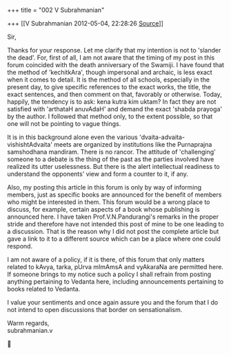 +++
title = "002 V Subrahmanian"

+++
[[V Subrahmanian	2012-05-04, 22:28:26 [Source](https://groups.google.com/g/bvparishat/c/FjXjBb8sHCk)]]



Sir,  
  
Thanks for your response. Let me clarify that my intention is not to 'slander the dead'. For, first of all, I am not aware that the timing of my post in this forum coincided with the death anniversary of the Swamiji. I have found that the method of 'kechitkAra', though impersonal and archaic, is less exact when it comes to detail. It is the method of all schools, especially in the present day, to give specific references to the exact works, the title, the exact sentences, and then comment on that, favorably or otherwise. Today, happily, the tendency is to ask: kena kutra kim uktam? In fact they are not satisfied with 'arthataH anuvAdaH' and demand the exact 'shabda prayoga' by the author. I followed that method only, to the extent possible, so that one will not be pointing to vague things.  
  
It is in this background alone even the various 'dvaita-advaita-vishishtAdvaita' meets are organized by institutions like the Purnaprajna samshodhana mandiram. There is no rancor. The attitude of 'challenging' someone to a debate is the thing of the past as the parties involved have realized its utter uselessness.  But there is the alert intellectual readiness to understand the opponents' view and form a counter to it, if any.  
  
Also, my posting this article in this forum is only by way of informing members, just as specific books are announced for the benefit of members who might be interested in them. This forum would be a wrong place to discuss, for example, certain aspects of a book whose publishing is announced here. I have taken Prof.V.N.Pandurangi's remarks in the proper stride and therefore have not intended this post of mine to be one leading to a discussion. That is the reason why I did not post the complete article but gave a link to it to a different source which can be a place where one could respond.  
  
I am not aware of a policy, if it is there, of this forum that only matters related to kAvya, tarka, pUrva mImAmsA and vyAkaraNa are permitted here. If someone brings to my notice such a policy I shall refrain from posting anything pertaining to Vedanta here, including announcements pertaining to books related to Vedanta.    
  
I value your sentiments and once again assure you and the forum that I do not intend to open discussions that border on sensationalism.  
  
Warm regards,  
subrahmanian.v    



